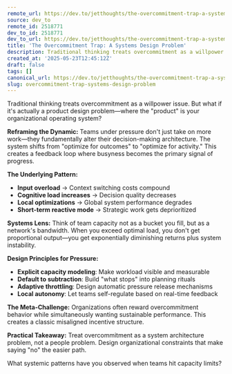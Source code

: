 ```yaml
---
remote_url: https://dev.to/jetthoughts/the-overcommitment-trap-a-systems-design-problem-57kl
source: dev_to
remote_id: 2518771
dev_to_id: 2518771
dev_to_url: https://dev.to/jetthoughts/the-overcommitment-trap-a-systems-design-problem-57kl
title: 'The Overcommitment Trap: A Systems Design Problem'
description: Traditional thinking treats overcommitment as a willpower issue. But what if it's actually a product...
created_at: '2025-05-23T12:45:12Z'
draft: false
tags: []
canonical_url: https://dev.to/jetthoughts/the-overcommitment-trap-a-systems-design-problem-57kl
slug: overcommitment-trap-systems-design-problem
---
```

Traditional thinking treats overcommitment as a willpower issue. But what if it's actually a product design problem—where the "product" is your organizational operating system?

**Reframing the Dynamic:**
Teams under pressure don't just take on more work—they fundamentally alter their decision-making architecture. The system shifts from "optimize for outcomes" to "optimize for activity." This creates a feedback loop where busyness becomes the primary signal of progress.

**The Underlying Pattern:**

- **Input overload** → Context switching costs compound
- **Cognitive load increases** → Decision quality decreases
- **Local optimizations** → Global system performance degrades
- **Short-term reactive mode** → Strategic work gets deprioritized

**Systems Lens:**
Think of team capacity not as a bucket you fill, but as a network's bandwidth. When you exceed optimal load, you don't get proportional output—you get exponentially diminishing returns plus system instability.

**Design Principles for Pressure:**
- **Explicit capacity modeling**: Make workload visible and measurable
- **Default to subtraction**: Build "what stops" into planning rituals  
- **Adaptive throttling**: Design automatic pressure release mechanisms
- **Local autonomy**: Let teams self-regulate based on real-time feedback

**The Meta-Challenge:**
Organizations often reward overcommitment behavior while simultaneously wanting sustainable performance. This creates a classic misaligned incentive structure.

**Practical Takeaway:** Treat overcommitment as a system architecture problem, not a people problem. Design organizational constraints that make saying "no" the easier path.

What systemic patterns have you observed when teams hit capacity limits?​​​​​​​​​​​​​​​​